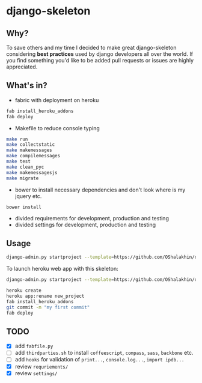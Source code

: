 # django-skeleton

## Why?

To save others and my time I decided to make great django-skeleton considering
**best practices** used by django developers all over the world. If you find
something you'd like to be added pull requests or issues are highly appreciated.

## What's in?

* fabric with deployment on heroku

```bash
fab install_heroku_addons
fab deploy
```

* Makefile to reduce console typing

```bash
make run
make collectstatic
make makemessages
make compilemessages
make test
make clean_pyc
make makemessagesjs
make migrate
```

* bower to install necessary dependencies and don't look where is my jquery
  etc.

```
bower install
```

* divided requirements for development, production and testing
* divided settings for development, production and testing

## Usage

```bash
django-admin.py startproject --template=https://github.com/OShalakhin/django-skeleton/archive/master.zip new_project
```

To launch heroku web app with this skeleton:

```bash
django-admin.py startproject --template=https://github.com/OShalakhin/django-skeleton/archive/master.zip new_project

heroku create
heroku app:rename new_project
fab install_heroku_addons
git commit -m "my first commit"
fab deploy
```

## TODO

- [x] add `fabfile.py`
- [ ] add `thirdparties.sh` to install `coffeescript`, `compass`, `sass`, `backbone` etc.
- [ ] add `hooks` for validation of `print...`, `console.log...`, `import ipdb...`
- [x] review `requriements/`
- [x] review `settings/`
